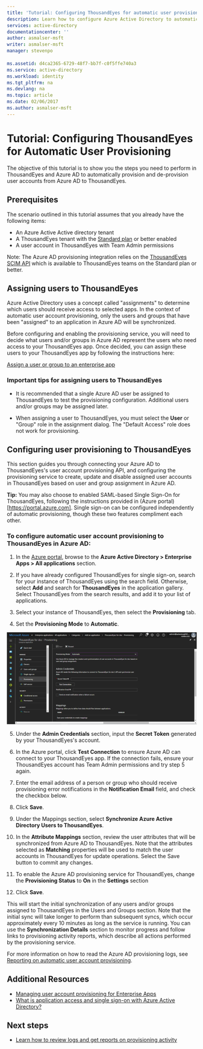 ```yaml
---
title: 'Tutorial: Configuring ThousandEyes for automatic user provisioning with Azure Active Directory | Microsoft Docs'
description: Learn how to configure Azure Active Directory to automatically provision and de-provision user accounts to ThousandEyes.
services: active-directory
documentationcenter: ''
author: asmalser-msft
writer: asmalser-msft
manager: stevenpo

ms.assetid: d4ca2365-6729-48f7-bb7f-c0f5ffe740a3
ms.service: active-directory
ms.workload: identity
ms.tgt_pltfrm: na
ms.devlang: na
ms.topic: article
ms.date: 02/06/2017
ms.author: asmalser-msft
---
```


# Tutorial: Configuring ThousandEyes for Automatic User Provisioning


The objective of this tutorial is to show you the steps you need to perform in ThousandEyes and Azure AD to automatically provision and de-provision user accounts from Azure AD to ThousandEyes. 

## Prerequisites

The scenario outlined in this tutorial assumes that you already have the following items:

*   An Azure Active Active directory tenant
*   A ThousandEyes tenant with the [Standard plan](https://www.thousandeyes.com/pricing) or better enabled 
*   A user account in ThousandEyes with Team Admin permissions 

Note: The Azure AD provisioning integration relies on the [ThousandEyes SCIM API](https://success.thousandeyes.com/PublicArticlePage?articleIdParam=kA044000000CnWrCAK) which is available to ThousandEyes teams on the Standard plan or better.

## Assigning users to ThousandEyes

Azure Active Directory uses a concept called "assignments" to determine which users should receive access to selected apps. In the context of automatic user account provisioning, only the users and groups that have been "assigned" to an application in Azure AD will be synchronized. 

Before configuring and enabling the provisioning service, you will need to decide what users and/or groups in Azure AD represent the users who need access to your ThousandEyes app. Once decided, you can assign these users to your ThousandEyes app by following the instructions here:

[Assign a user or group to an enterprise app](active-directory-coreapps-assign-user-azure-portal.md)

### Important tips for assigning users to ThousandEyes

*	It is recommended that a single Azure AD user be assigned to ThousandEyes to test the provisioning configuration. Additional users and/or groups may be assigned later.

*	When assigning a user to ThousandEyes, you must select the **User** or "Group" role in the assignment dialog. The "Default Access" role does not work for provisioning.


## Configuring user provisioning to ThousandEyes 

This section guides you through connecting your Azure AD to ThousandEyes's user account provisioning API, and configuring the provisioning service to create, update and disable assigned user accounts in ThousandEyes based on user and group assignment in Azure AD.

**Tip:** You may also choose to enabled SAML-based Single Sign-On for ThousandEyes, following the instructions provided in (Azure portal)[https://portal.azure.com]. Single sign-on can be configured independently of automatic provisioning, though these two features compliment each other.


### To configure automatic user account provisioning to ThousandEyes in Azure AD:


1)	In the [Azure portal](https://portal.azure.com), browse to the **Azure Active Directory > Enterprise Apps > All applications**  section.

2) If you have already configured ThousandEyes for single sign-on, search for your instance of ThousandEyes using the search field. Otherwise, select **Add** and search for **ThousandEyes** in the application gallery. Select ThousandEyes from the search results, and add it to your list of applications.

3)	Select your instance of ThousandEyes, then select the **Provisioning** tab.

4)	Set the **Provisioning Mode** to **Automatic**.

![ThousandEyes Provisioning](./media/active-directory-saas-thousandeyes-provisioning-tutorial/ThousandEyes1.png)

5)	Under the **Admin Credentials** section, input the **Secret Token** generated by your ThousandEyes's account. 

6) In the Azure portal, click **Test Connection** to ensure Azure AD can connect to your ThousandEyes app. If the connection fails, ensure your ThousandEyes account has Team Admin permissions and try step 5 again.

7) Enter the email address of a person or group who should receive provisioning error notifications in the **Notification Email** field, and check the checkbox below.

8) Click **Save**. 

9) Under the Mappings section, select **Synchronize Azure Active Directory Users to ThousandEyes**.

10) In the **Attribute Mappings** section, review the user attributes that will be synchronized from Azure AD to ThousandEyes. Note that the attributes selected as **Matching** properties will be used to match the user accounts in ThousandEyes for update operations. Select the Save button to commit any changes.

11) To enable the Azure AD provisioning service for ThousandEyes, change the **Provisioning Status** to **On** in the **Settings** section

12) Click **Save**. 

This will start the initial synchronization of any users and/or groups assigned to ThousandEyes in the Users and Groups section. Note that the initial sync will take longer to perform than subsequent syncs, which occur approximately every 10 minutes as long as the service is running. You can use the **Synchronization Details** section to monitor progress and follow links to provisioning activity reports, which describe all actions performed by the provisioning service.

For more information on how to read the Azure AD provisioning logs, see [Reporting on automatic user account provisioning](https://docs.microsoft.com/en-us/azure/active-directory/active-directory-saas-provisioning-reporting).


## Additional Resources

* [Managing user account provisioning for Enterprise Apps](active-directory-enterprise-apps-manage-provisioning.md)
* [What is application access and single sign-on with Azure Active Directory?](active-directory-appssoaccess-whatis.md)

## Next steps

* [Learn how to review logs and get reports on provisioning activity](active-directory-saas-provisioning-reporting.md)
